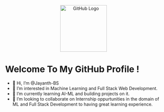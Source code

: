 <div align="center">
<img src="https://github.com/raghavk16/raghavk16/blob/master/octo.gif" alt="GitHub Logo" width="150" height="150" />
</div>

# Welcome To My GitHub Profile !



- 👋 Hi, I’m @Jayanth-BS
- 👀 I’m interested in Machine Learning and Full Stack Web Development.
- 🌱 I’m currently learning AI-ML and building projects on it.
- 💞️ I’m looking to collaborate on Internship oppurtunities in the domain of ML and Full Stack Development to having great learning experience.


<!---
Jayanth-BS/Jayanth-BS is a ✨ special ✨ repository because its `README.md` (this file) appears on your GitHub profile.
You can click the Preview link to take a look at your changes.
--->


